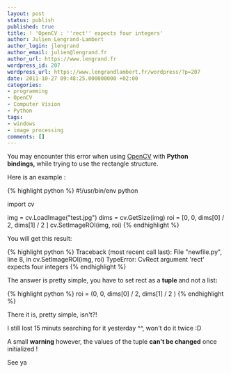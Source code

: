 ```yaml
---
layout: post
status: publish
published: true
title: ! 'OpenCV : ''rect'' expects four integers'
author: Julien Lengrand-Lambert
author_login: jlengrand
author_email: julien@lengrand.fr
author_url: https://www.lengrand.fr
wordpress_id: 207
wordpress_url: https://www.lengrandlambert.fr/wordpress/?p=207
date: 2011-10-27 09:48:25.000000000 +02:00
categories:
- programming
- OpenCV
- Computer Vision
- Python
tags:
- windows
- image processing
comments: []
---
```

You may encounter this error when using <a title="opencv" href="https://opencv.willowgarage.com/wiki/" target="_blank">OpenCV</a> with <strong>Python bindings, </strong>while trying to use the rectangle structure.

Here is an example :

{% highlight python %}
#!/usr/bin/env python

import cv

img = cv.LoadImage("test.jpg")
dims = cv.GetSize(img)
roi = [0, 0, dims[0] / 2, dims[1] / 2 ]
cv.SetImageROI(img, roi)
{% endhighlight %}

You will get this result:

{% highlight python %}
Traceback (most recent call last):
  File "newfile.py", line 8, in <module>
    cv.SetImageROI(img, roi)
TypeError: CvRect argument 'rect' expects four integers
{% endhighlight %}

The answer is pretty simple, you have to set rect as a <strong>tuple </strong>and not a list<strong>:</strong>

{% highlight python %}
roi = (0, 0, dims[0] / 2, dims[1] / 2 )
{% endhighlight %}

There it is, pretty simple, isn't?!

I still lost 15 minuts searching for it yesterday ^^, won't do it twice :D

A small <strong>warning</strong> however, the values of the tuple <strong>can't be changed</strong> once initialized !

See ya
